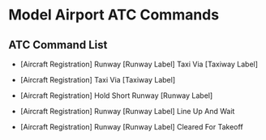 # Model Airport ATC Commands

## ATC Command List

* \[Aircraft Registration\] Runway \[Runway Label\] Taxi Via \[Taxiway Label\]

* \[Aircraft Registration\] Taxi Via \[Taxiway Label\]

* \[Aircraft Registration\] Hold Short Runway \[Runway Label\]

* \[Aircraft Registration\] Runway \[Runway Label\] Line Up And Wait

* \[Aircraft Registration\] Runway \[Runway Label\] Cleared For Takeoff
